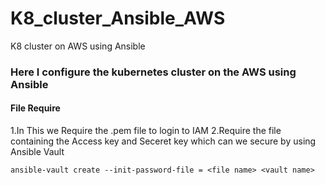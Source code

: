 # K8_cluster_Ansible_AWS
K8 cluster on AWS using Ansible

<h3>Here I configure the kubernetes cluster on the AWS using Ansible</h3>




<h4>File Require</h4>
1.In This we Require the .pem file to login to IAM
2.Require the file containing the Access key and Seceret key which can we secure by using Ansible Vault
 
 ``` ansible-vault create --init-password-file = <file name> <vault name>  ```
